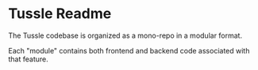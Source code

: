 # Tussle Readme

The Tussle codebase is organized as a mono-repo in a modular format.

Each "module" contains both frontend and backend code associated with
that feature.


